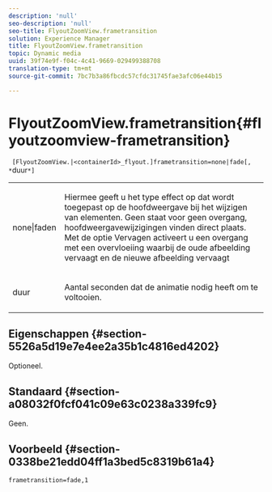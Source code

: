 ```yaml
---
description: 'null'
seo-description: 'null'
seo-title: FlyoutZoomView.frametransition
solution: Experience Manager
title: FlyoutZoomView.frametransition
topic: Dynamic media
uuid: 39f74e9f-f04c-4c41-9669-029499388708
translation-type: tm+mt
source-git-commit: 7bc7b3a86fbcdc57cfdc31745fae3afc06e44b15

---
```



# FlyoutZoomView.frametransition{#flyoutzoomview-frametransition}

` [FlyoutZoomView.|<containerId>_flyout.]frametransition=none|fade[, *`duur`*]`

<table id="table_FC34B37AACFB4E92A37E1D2D93D5F0D2"> 
 <tbody> 
  <tr> 
   <td colname="col1"> <p> <span class="codeph"> none|faden</span> </p> </td> 
   <td colname="col2"> <p> Hiermee geeft u het type effect op dat wordt toegepast op de hoofdweergave bij het wijzigen van elementen. Geen <span class="codeph"> staat</span> voor geen overgang, hoofdweergavewijzigingen vinden direct plaats. Met de optie <span class="codeph"> Vervagen</span> activeert u een overgang met een overvloeiing waarbij de oude afbeelding vervaagt en de nieuwe afbeelding vervaagt </p> </td> 
  </tr> 
  <tr> 
   <td colname="col1"> <p><span class="codeph"><span class="varname"> duur</span></span> </p> </td> 
   <td colname="col2"> <p> Aantal seconden dat de animatie nodig heeft om te voltooien. </p> </td> 
  </tr> 
 </tbody> 
</table>

## Eigenschappen {#section-5526a5d19e7e4ee2a35b1c4816ed4202}

Optioneel.

## Standaard {#section-a08032f0fcf041c09e63c0238a339fc9}

Geen.

## Voorbeeld {#section-0338be21edd04ff1a3bed5c8319b61a4}

`frametransition=fade,1`
